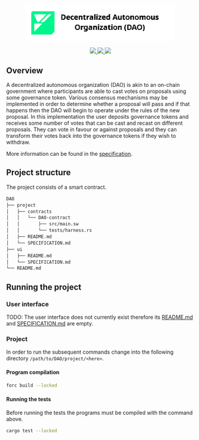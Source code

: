 <p align="center">
    <picture>
        <source media="(prefers-color-scheme: dark)" srcset=".docs/dao-logo-dark-theme.png">
        <img alt="multisig logo" width="400px" src=".docs/dao-logo-light-theme.png">
    </picture>
</p>

<p align="center">
    <a href="https://crates.io/crates/forc/0.40.1" alt="forc">
        <img src="https://img.shields.io/badge/forc-v0.40.1-orange" />
    </a>
    <a href="https://crates.io/crates/fuel-core/0.18.1" alt="fuel-core">
        <img src="https://img.shields.io/badge/fuel--core-v0.18.1-yellow" />
    </a>
    <a href="https://crates.io/crates/fuels/0.42.0" alt="forc">
        <img src="https://img.shields.io/badge/fuels-v0.42.0-blue" />
    </a>
</p>

## Overview

A decentralized autonomous organization (DAO) is akin to an on-chain government where participants are able to cast votes on proposals using some governance token. Various consensus mechanisms may be implemented in order to determine whether a proposal will pass and if that happens then the DAO will begin to operate under the rules of the new proposal. In this implementation the user deposits governance tokens and receives some number of votes that can be cast and recast on different proposals. They can vote in favour or against proposals and they can transform their votes back into the governance tokens if they wish to withdraw.

More information can be found in the [specification](./project/SPECIFICATION.md).

## Project structure

The project consists of a smart contract.

<!--Only show most important files e.g. script to run, build etc.-->

```sh
DAO
├── project
│   ├── contracts
│   │   └── DAO-contract
│   │       ├── src/main.sw
│   │       └── tests/harness.rs
│   ├── README.md
│   └── SPECIFICATION.md
├── ui
│   ├── README.md
│   └── SPECIFICATION.md
└── README.md
```

## Running the project

### User interface

TODO: The user interface does not currently exist therefore its [README.md](ui/README.md) and [SPECIFICATION.md](ui/SPECIFICATION.md) are empty.

### Project

In order to run the subsequent commands change into the following directory `/path/to/DAO/project/<here>`.

#### Program compilation

```bash
forc build --locked
```

#### Running the tests

Before running the tests the programs must be compiled with the command above.

```bash
cargo test --locked
```
